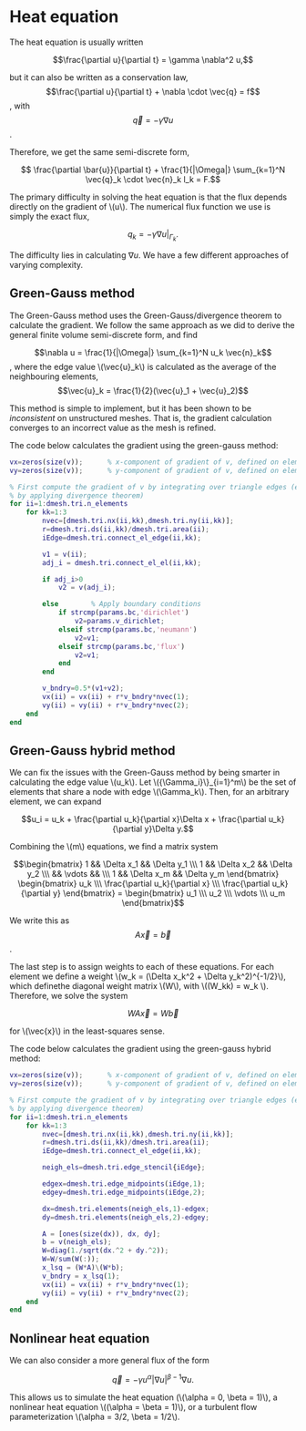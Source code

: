 # Heat equation
The heat equation is usually written

$$\frac{\partial u}{\partial t} = \gamma \nabla^2 u,$$

but it can also be written as a conservation law,
$$\frac{\partial u}{\partial t} + \nabla \cdot \vec{q} = f$$,
with
$$\vec{q} = -\gamma\nabla u$$.

Therefore, we get the same semi-discrete form,

$$ \frac{\partial \bar{u}}{\partial t} + \frac{1}{|\Omega|} \sum_{k=1}^N \vec{q}_k \cdot \vec{n}_k l_k = F.$$

The primary difficulty in solving the heat equation is that the flux depends directly on the gradient of \\(u\\). The numerical flux function we use is simply the exact flux,

$$q_k = -\gamma \nabla u\big\rvert_{\Gamma_k}.$$

The difficulty lies in calculating $\nabla u$. We have a few different approaches of varying complexity.

## Green-Gauss method
The Green-Gauss method uses the Green-Gauss/divergence theorem to calculate the gradient. We follow the same approach as we did to derive the general finite volume semi-discrete form, and find

$$\nabla u = \frac{1}{|\Omega|} \sum_{k=1}^N u_k \vec{n}_k$$,
where the edge value \\(\vec{u}_k\\) is calculated as the average of the neighbouring elements,
$$\vec{u}_k = \frac{1}{2}(\vec{u}_1 + \vec{u}_2)$$

This method is simple to implement, but it has been shown to be *inconsistent* on unstructured meshes. That is, the gradient calculation converges to an incorrect value as the mesh is refined.

The code below calculates the gradient using the green-gauss method:

```Matlab
vx=zeros(size(v));      % x-component of gradient of v, defined on elements
vy=zeros(size(v));      % y-component of gradient of v, defined on elements

% First compute the gradient of v by integrating over triangle edges (e.g.
% by applying divergence theorem)
for ii=1:dmesh.tri.n_elements
    for kk=1:3
        nvec=[dmesh.tri.nx(ii,kk),dmesh.tri.ny(ii,kk)];
        r=dmesh.tri.ds(ii,kk)/dmesh.tri.area(ii);
        iEdge=dmesh.tri.connect_el_edge(ii,kk);

        v1 = v(ii);
        adj_i = dmesh.tri.connect_el_el(ii,kk);

        if adj_i>0
            v2 = v(adj_i);

        else        % Apply boundary conditions
            if strcmp(params.bc,'dirichlet')
                v2=params.v_dirichlet;
            elseif strcmp(params.bc,'neumann')
                v2=v1;
            elseif strcmp(params.bc,'flux')
                v2=v1;
            end
        end

        v_bndry=0.5*(v1+v2);
        vx(ii) = vx(ii) + r*v_bndry*nvec(1);
        vy(ii) = vy(ii) + r*v_bndry*nvec(2);
    end
end
```

## Green-Gauss hybrid method
We can fix the issues with the Green-Gauss method by being smarter in calculating the edge value \\(u_k\\). Let \\(\{\Gamma_i\}\\}_{i=1}^m\\) be the set of elements that share a node with edge \\(\Gamma_k\\). Then, for an arbitrary element, we can expand

$$u_i = u_k + \frac{\partial u_k}{\partial x}\Delta x + \frac{\partial u_k}{\partial y}\Delta y.$$

Combining the \\(m\\) equations, we find a matrix system

$$\begin{bmatrix} 1 && \Delta x_1 && \Delta y_1 \\\ 1 && \Delta x_2 && \Delta y_2 \\\ && \vdots && \\\ 1 && \Delta x_m && \Delta y_m \end{bmatrix} \begin{bmatrix} u_k \\\ \frac{\partial u_k}{\partial x} \\\ \frac{\partial u_k}{\partial y} \end{bmatrix} = \begin{bmatrix} u_1 \\\ u_2 \\\ \vdots \\\ u_m \end{bmatrix}$$

We write this as
$$ A\vec{x} = \vec{b}$$.

The last step is to assign weights to each of these equations. For each element we define a weight \\(w_k = (\Delta x_k^2 + \Delta y_k^2)^{-1/2}\\), which definethe diagonal weight matrix \\(W\\), with \\((W_kk) = w_k \\). Therefore, we solve the system

$$ W A \vec{x} = W \vec{b}$$

for \\(\vec{x}\\) in the least-squares sense.


The code below calculates the gradient using the green-gauss hybrid method:
```Matlab
vx=zeros(size(v));      % x-component of gradient of v, defined on elements
vy=zeros(size(v));      % y-component of gradient of v, defined on elements

% First compute the gradient of v by integrating over triangle edges (e.g.
% by applying divergence theorem)
for ii=1:dmesh.tri.n_elements
    for kk=1:3
        nvec=[dmesh.tri.nx(ii,kk),dmesh.tri.ny(ii,kk)];
        r=dmesh.tri.ds(ii,kk)/dmesh.tri.area(ii);
        iEdge=dmesh.tri.connect_el_edge(ii,kk);

        neigh_els=dmesh.tri.edge_stencil{iEdge};

        edgex=dmesh.tri.edge_midpoints(iEdge,1);
        edgey=dmesh.tri.edge_midpoints(iEdge,2);

        dx=dmesh.tri.elements(neigh_els,1)-edgex;
        dy=dmesh.tri.elements(neigh_els,2)-edgey;

        A = [ones(size(dx)), dx, dy];
        b = v(neigh_els);
        W=diag(1./sqrt(dx.^2 + dy.^2));
        W=W/sum(W(:));
        x_lsq = (W*A)\(W*b);
        v_bndry = x_lsq(1);
        vx(ii) = vx(ii) + r*v_bndry*nvec(1);
        vy(ii) = vy(ii) + r*v_bndry*nvec(2);
    end
end
```

## Nonlinear heat equation
We can also consider a more general flux of the form

$$ \vec{q} = -\gamma u^\alpha \left| \nabla u \right|^{\beta - 1} \nabla u.$$

This allows us to simulate the heat equation (\\(\alpha = 0, \beta = 1)\\), a nonlinear heat equation \\((\alpha = \beta = 1)\\), or a turbulent flow parameterization \\(\alpha = 3/2, \beta = 1/2\\).
